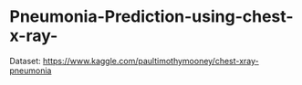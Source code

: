 # Pneumonia-Prediction-using-chest-x-ray-


Dataset: https://www.kaggle.com/paultimothymooney/chest-xray-pneumonia
